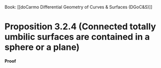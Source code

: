 Book: [[doCarmo Differential Geometry of Curves & Surfaces (DGoC&S)]]
# Proposition 3.2.4 (Connected totally umbilic surfaces are contained in a sphere or a plane)
#### Proof
